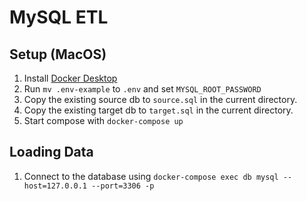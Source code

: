 # MySQL ETL

## Setup (MacOS)

1. Install [Docker Desktop](https://docs.docker.com/desktop/get-started/)
2. Run `mv .env-example` to `.env` and set `MYSQL_ROOT_PASSWORD`
3. Copy the existing source db to `source.sql` in the current directory.
4. Copy the existing target db to `target.sql` in the current directory.
5. Start compose with `docker-compose up`
   
## Loading Data

1. Connect to the database using `docker-compose exec db mysql --host=127.0.0.1 --port=3306 -p`
